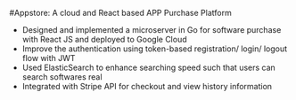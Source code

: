 #Appstore: A cloud and React based APP Purchase Platform

- Designed and implemented a microserver in Go for software purchase with React JS and deployed to
Google Cloud
- Improve the authentication using token-based registration/ login/ logout flow with JWT
- Used ElasticSearch to enhance searching speed such that users can search softwares real
- Integrated with Stripe API for checkout and view history information
